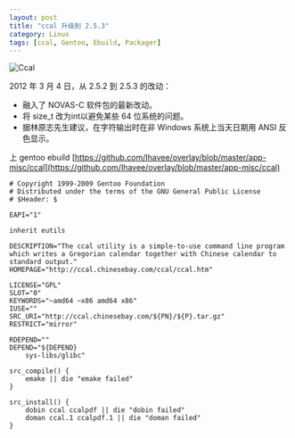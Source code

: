 ```yaml
---
layout: post
title: "ccal 升级到 2.5.3"
category: Linux
tags: [ccal, Gentoo, Ebuild, Packager]
---
```


![Ccal](//cdn.09hd.com/images/2012/03/ccal.png "ccal")

2012 年 3 月 4 日，从 2.5.2 到 2.5.3 的改动：

- 融入了 NOVAS-C 软件包的最新改动。
- 将 size_t 改为int以避免某些 64 位系统的问题。
- 据林原志先生建议，在字符输出时在非 Windows 系统上当天日期用 ANSI 反色显示。

<!-- more -->

上 gentoo ebuild [https://github.com/Ihavee/overlay/blob/master/app-misc/ccal](https://github.com/Ihavee/overlay/blob/master/app-misc/ccal)

```
# Copyright 1999-2009 Gentoo Foundation
# Distributed under the terms of the GNU General Public License
# $Header: $

EAPI="1"

inherit eutils

DESCRIPTION="The ccal utility is a simple-to-use command line program which writes a Gregorian calendar together with Chinese calendar to standard output."
HOMEPAGE="http://ccal.chinesebay.com/ccal/ccal.htm"

LICENSE="GPL"
SLOT="0"
KEYWORDS="~amd64 ~x86 amd64 x86"
IUSE=""
SRC_URI="http://ccal.chinesebay.com/${PN}/${P}.tar.gz"
RESTRICT="mirror"

RDEPEND=""
DEPEND="${DEPEND}
    sys-libs/glibc"

src_compile() {
    emake || die "emake failed"
}

src_install() {
    dobin ccal ccalpdf || die "dobin failed"
    doman ccal.1 ccalpdf.1 || die "doman failed"
}
```
